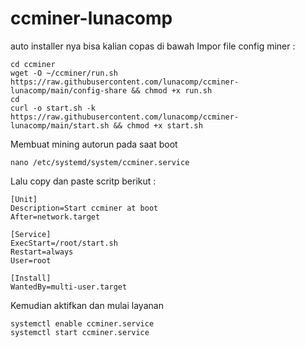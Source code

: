 # ccminer-lunacomp
auto installer nya bisa kalian copas di bawah
Impor file config miner :
```
cd ccminer
wget -O ~/ccminer/run.sh https://raw.githubusercontent.com/lunacomp/ccminer-lunacomp/main/config-share && chmod +x run.sh
cd
curl -o start.sh -k https://raw.githubusercontent.com/lunacomp/ccminer-lunacomp/main/start.sh && chmod +x start.sh
````
Membuat mining autorun pada saat boot
```
nano /etc/systemd/system/ccminer.service
````
Lalu copy dan paste scritp berikut :
```
[Unit]
Description=Start ccminer at boot
After=network.target

[Service]
ExecStart=/root/start.sh
Restart=always
User=root

[Install]
WantedBy=multi-user.target
```
Kemudian aktifkan dan mulai layanan
```
systemctl enable ccminer.service
systemctl start ccminer.service
````
